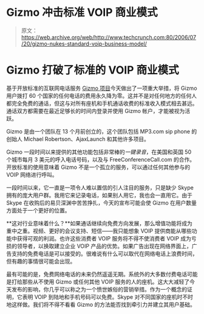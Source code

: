 # Gizmo 冲击标准 VOIP 商业模式 

> 原文：<https://web.archive.org/web/http://www.techcrunch.com:80/2006/07/20/gizmo-nukes-standard-voip-business-model/>

# Gizmo 打破了标准的 VOIP 商业模式

 [](https://web.archive.org/web/20221125153349/http://www.gizmoproject.com/) 基于开放标准的互联网电话服务 [Gizmo 项目](https://web.archive.org/web/20221125153349/http://gizmoproject.com/)今天做出了一项重大举措，将 Gizmo 用户拨打 60 个国家的任何电话的费用永久降为零。这并不是对任何地方的任何人都完全免费的通话，但这与对所有座机和手机通话收费的标准收入模式相去甚远。通话双方都需要在最近足够长的时间内登录并使用 Gizmo 帐户，才能被视为活跃。

Gizmo 是由一个团队在 13 个月前创立的，这个团队包括 MP3.com sip phone 的创始人 Michael Robertson、AjaxLaunch 和其他许多项目。

Gizmo 一段时间以来提供的其他功能包括非常棒的*一键录音*，在美国和英国 50 个城市每月 3 美元的呼入电话号码，以及与 FreeConferenceCall.com 的合作。开放标准的使用意味着 Gizmo 不是一个孤立的服务，可以通过任何其他参与的 VOIP 网络进行呼叫。

一段时间以来，它一直是一项令人难以置信的引人注目的服务，只是缺少 Skype 拥有的庞大用户群。我用它来记录电话，如果别人用它，我也会一直用它。由于 Skype 在收购后的易贝深渊中苦苦挣扎，今天的宣布可能会使 Gizmo 在用户数量方面处于一个更好的位置。

**这对行业意味着什么？**如果通话继续向免费方向发展，那么增值功能将成为重中之重。视频、更好的会议支持、短信——我只能想象 VOIP 提供商能从哪些功能中获得可观的利润。也许这些消费者 VOIP 服务将不得不使消费者 VOIP 成为亏损的领导者，以换取建立企业 VOIP 产品的优势。如果广告出现在网络界面上，广告支持的免费电话是可以接受的。很难说有什么可以取代在网络电话上浪费时间，但有趣的事情很可能会出现。

最有可能的是，免费网络电话的未来仍然遥遥无期。系统外的大多数付费电话可能是打给那些从不使用 Gizmo 或任何其他 VOIP 服务的人的座机。这大大减轻了今天发布的影响，你几乎可以称之为一个愤世嫉俗的营销举措。作为一个概念的证明，它表明 VOIP 到陆地和手机号码可以免费。Skype 对不同国家的座机时不时地这样做。我们将不得不看看 Gizmo 的方法能否找到牵引力并建立其用户基础。